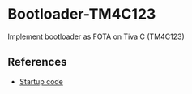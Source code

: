 # Bootloader-TM4C123
Implement bootloader as FOTA on Tiva C (TM4C123)
## References
* [Startup code](http://www.rowleydownload.co.uk/arm/documentation/index.htm?http://www.rowleydownload.co.uk/arm/documentation/arm_crt0.htm)
